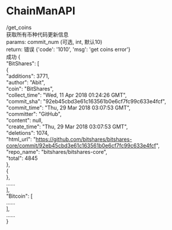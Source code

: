 # ChainManAPI  
  
  
/get_coins  
	获取所有币种代码更新信息  
	params: commit_num (可选, int, 默认10)  
	return: 错误  {'code': '1010', 'msg': 'get coins error'}  
			成功  {  
					"BitShares": [  
						{  
							"additions": 3771,  
							"author": "Abit",  
							"coin": "BitShares",  
							"collect_time": "Wed, 11 Apr 2018 01:24:26 GMT",  
							"commit_sha": "92eb45cbd3e61c163561b0e6cf7fc99c633e4fcf",  
							"commit_time": "Thu, 29 Mar 2018 03:07:53 GMT",  
							"committer": "GitHub",  
							"content": null,  
							"create_time": "Thu, 29 Mar 2018 03:07:53 GMT",  
							"deletions": 1074,  
							"html_url": "https://github.com/bitshares/bitshares-core/commit/92eb45cbd3e61c163561b0e6cf7fc99c633e4fcf",  
							"repo_name": "bitshares/bitshares-core",  
							"total": 4845  
						},  
						{  
						},  
						......  
					],  
					"Bitcoin": [  
						......  
						],  
					......  
				}  
				 
